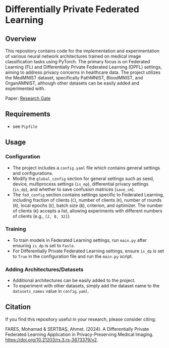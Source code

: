 # Differentially Private Federated Learning


## Overview
This repository contains code for the implementation and experimentation of various neural network architectures trained on medical image classification tasks using PyTorch. The primary focus is on Federated Learning (FL) and Differentially Private Federated Learning (DPFL) settings, aiming to address privacy concerns in healthcare data. The project utilizes the MedMNIST dataset, specifically PathMNIST, BloodMNIST, and OrganAMNIST, although other datasets can be easily added and experimented with.

Paper: [Research Gate](https://www.researchgate.net/publication/377524548_A_Differentially_Private_Federated_Learning_Application_in_Privacy-Preserving_Medical_Imaging)

## Requirements
- see `Pipfile`

## Usage
### Configuration
- The project includes a `config.yaml` file which contains general settings and configurations.
- Modify the `global_config` section for general settings such as seed, device, multiprocess settings (`is_mp`), differential privacy settings (`is_dp`), and whether to save confusion matrices (`save_cm`).
- The `fed_config` section contains settings specific to Federated Learning, including fraction of clients (`C`), number of clients (`K`), number of rounds (`R`), local epochs (`E`), batch size (`B`), criterion, and optimizer. The number of clients (`K`) accepts a list, allowing experiments with different numbers of clients (e.g., `[2, 8, 32]`).

### Training
- To train models in Federated Learning settings, run `main.py` after ensuring `is_dp` is set to `Fasle`.
- For Differentially Private Federated Learning settings, ensure `is_dp` is set to `True` in the configuration file and run the `main.py` script.

### Adding Architectures/Datasets
- Additional architectures can be easily added to the project.
- To experiment with other datasets, simply add the dataset name to the `datasets_names` value in `config.yaml`.


## Citation
If you find this repository useful in your research, please consider citing:


FARES, Mohamad & SERTBAŞ, Ahmet. (2024). A Differentially Private Federated Learning Application in Privacy-Preserving Medical Imaging. https://doi.org/10.21203/rs.3.rs-3873379/v2.
